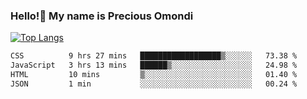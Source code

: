 ### Hello!👋 My name is Precious Omondi 

[![Top Langs](https://github-readme-stats.vercel.app/api/top-langs/?username=Presho99&langs_count=8&theme=dark)](https://github.com/Presho99/github-readme-stats)



<!--START_SECTION:waka-->

```txt
CSS          9 hrs 27 mins   ██████████████████▒░░░░░░   73.38 %
JavaScript   3 hrs 13 mins   ██████▒░░░░░░░░░░░░░░░░░░   24.98 %
HTML         10 mins         ▒░░░░░░░░░░░░░░░░░░░░░░░░   01.40 %
JSON         1 min           ░░░░░░░░░░░░░░░░░░░░░░░░░   00.24 %
```

<!--END_SECTION:waka-->

